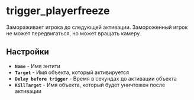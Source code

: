 ﻿# trigger_playerfreeze

Замораживает игрока до следующей активации. Замороженный игрок не может передвигаться, но может вращать камеру.

## Настройки

- **`Name`**  - Имя энтити
- **`Target`** - Имя объекта, который активируется
- **`Delay before trigger`** - Время в секундах до активации объекта
- **`KillTarget`** - Имя объекта, который будет уничтожен после активации

